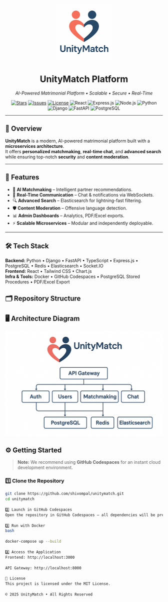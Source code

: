 <p align="center">
  <img src="docs/assets/unitymatch-logo.png" alt="UnityMatch Logo" width="180" />
</p>

<h1 align="center">UnityMatch Platform</h1>

<p align="center">
  <em>AI-Powered Matrimonial Platform • Scalable • Secure • Real-Time</em>
</p>

<p align="center">
  <a href="https://github.com/shivompal/unitymatch/stargazers"><img src="https://img.shields.io/github/stars/shivompal/unitymatch" alt="Stars"></a>
  <a href="https://github.com/shivompal/unitymatch/issues"><img src="https://img.shields.io/github/issues/shivompal/unitymatch" alt="Issues"></a>
  <a href="https://github.com/shivompal/unitymatch/blob/main/LICENSE"><img src="https://img.shields.io/github/license/shivompal/unitymatch" alt="License"></a>
  <img src="https://img.shields.io/badge/React-19.x-61DAFB" alt="React">
  <img src="https://img.shields.io/badge/Express-5.x-lightgrey" alt="Express.js">
  <img src="https://img.shields.io/badge/Node.js-22.x-green" alt="Node.js">
  <img src="https://img.shields.io/badge/Python-3.12-blue" alt="Python">
  <img src="https://img.shields.io/badge/Django-5.x-green" alt="Django">
  <img src="https://img.shields.io/badge/FastAPI-0.116-teal" alt="FastAPI">
  <img src="https://img.shields.io/badge/PostgreSQL-17.x-blue" alt="PostgreSQL">
</p>

---

## 📖 Overview

**UnityMatch** is a modern, AI-powered matrimonial platform built with a **microservices architecture**.  
It offers **personalized matchmaking**, **real-time chat**, and **advanced search** while ensuring top-notch **security** and **content moderation**.

---

## 🚀 Features

- 🤖 **AI Matchmaking** – Intelligent partner recommendations.
- 📡 **Real-Time Communication** – Chat & notifications via WebSockets.
- 🔍 **Advanced Search** – Elasticsearch for lightning-fast filtering.
- 🛡️ **Content Moderation** – Offensive language detection.
- 📊 **Admin Dashboards** – Analytics, PDF/Excel exports.
- ⚡ **Scalable Microservices** – Modular and independently deployable.

---

## 🛠 Tech Stack

**Backend:** Python • Django • FastAPI • TypeScript • Express.js • PostgreSQL • Redis • Elasticsearch • Socket.IO  
**Frontend:** React • Tailwind CSS • Chart.js  
**Infra & Tools:** Docker • GitHub Codespaces • PostgreSQL Stored Procedures • PDF/Excel Export

## 🗂 Repository Structure

## 🖥️ Architecture Diagram

<p align="center">
  <img src="docs/assets/architecture-diagram.png" alt="UnityMatch Architecture" width="650"/>
</p>

## ⚙️ Getting Started

> **Note:** We recommend using **GitHub Codespaces** for an instant cloud development environment.

### 1️⃣ Clone the Repository

```bash
git clone https://github.com/shivompal/unitymatch.git
cd unitymatch

2️⃣ Launch in GitHub Codespaces
Open the repository in GitHub Codespaces – all dependencies will be pre-installed.

3️⃣ Run with Docker
bash

docker-compose up --build

4️⃣ Access the Application
Frontend: http://localhost:3000

API Gateway: http://localhost:8000

📜 License
This project is licensed under the MIT License.

© 2025 UnityMatch • All Rights Reserved
```
